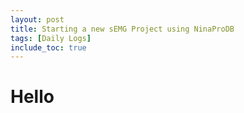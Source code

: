 ```yaml
---
layout: post
title: Starting a new sEMG Project using NinaProDB
tags: [Daily Logs]
include_toc: true
---
```


# Hello
